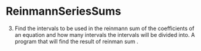 # ReinmannSeriesSums

3. Find the intervals to be used in the reinmann sum of the coefficients of an equation and how many intervals the intervals will be divided into.
A program that will find the result of reinman sum .
